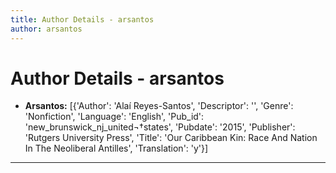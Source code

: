 ```yaml
---
title: Author Details - arsantos
author: arsantos
---
```


# Author Details - arsantos

<ul>
    <li><strong>Arsantos:</strong> [{'Author': 'Alaí Reyes-Santos', 'Descriptor': '', 'Genre': 'Nonfiction', 'Language': 'English', 'Pub_id': 'new_brunswick_nj_united¬†states', 'Pubdate': '2015', 'Publisher': 'Rutgers University Press', 'Title': 'Our Caribbean Kin: Race And Nation In The Neoliberal Antilles', 'Translation': 'y'}]</li>
</ul>
<hr>